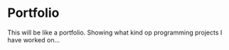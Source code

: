 # Portfolio
This will be like a portfolio. Showing what kind op programming projects I have worked on...
